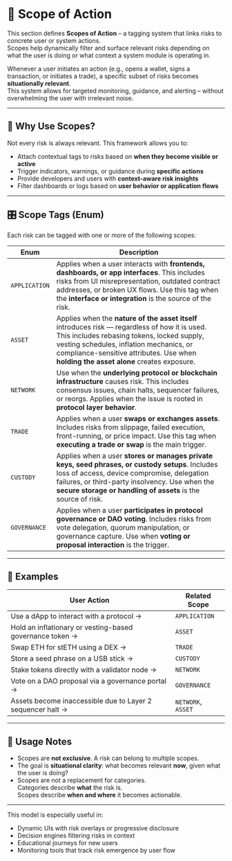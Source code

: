 # 🔁 Scope of Action

This section defines **Scopes of Action** – a tagging system that links risks to concrete user or system actions.  
Scopes help dynamically filter and surface relevant risks depending on what the user is doing or what context a system module is operating in.

Whenever a user initiates an action (e.g., opens a wallet, signs a transaction, or initiates a trade), a specific subset of risks becomes **situationally relevant**.  
This system allows for targeted monitoring, guidance, and alerting – without overwhelming the user with irrelevant noise.

---

## 🧭 Why Use Scopes?

Not every risk is always relevant. This framework allows you to:

- Attach contextual tags to risks based on **when they become visible or active**
- Trigger indicators, warnings, or guidance during **specific actions**
- Provide developers and users with **context-aware risk insights**
- Filter dashboards or logs based on **user behavior or application flows**

---

## 🎛 Scope Tags (Enum)

Each risk can be tagged with one or more of the following scopes:

| Enum         | Description |
|--------------|-------------|
| `APPLICATION` | Applies when a user interacts with **frontends, dashboards, or app interfaces**. This includes risks from UI misrepresentation, outdated contract addresses, or broken UX flows. Use this tag when the **interface or integration** is the source of the risk. |
| `ASSET`       | Applies when the **nature of the asset itself** introduces risk — regardless of how it is used. This includes rebasing tokens, locked supply, vesting schedules, inflation mechanics, or compliance-sensitive attributes. Use when **holding the asset alone** creates exposure. |
| `NETWORK`     | Use when the **underlying protocol or blockchain infrastructure** causes risk. This includes consensus issues, chain halts, sequencer failures, or reorgs. Applies when the issue is rooted in **protocol layer behavior**. |
| `TRADE`       | Applies when a user **swaps or exchanges assets**. Includes risks from slippage, failed execution, front-running, or price impact. Use this tag when **executing a trade or swap** is the main trigger. |
| `CUSTODY`     | Applies when a user **stores or manages private keys, seed phrases, or custody setups**. Includes loss of access, device compromise, delegation failures, or third-party insolvency. Use when the **secure storage or handling of assets** is the source of risk. |
| `GOVERNANCE`  | Applies when a user **participates in protocol governance or DAO voting**. Includes risks from vote delegation, quorum manipulation, or governance capture. Use when **voting or proposal interaction** is the trigger. |

---

## 🧪 Examples

| User Action | Related Scope |
|-------------|--------------------|
| Use a dApp to interact with a protocol → | `APPLICATION` |
| Hold an inflationary or vesting-based governance token → | `ASSET` |
| Swap ETH for stETH using a DEX → | `TRADE` |
| Store a seed phrase on a USB stick → | `CUSTODY` |
| Stake tokens directly with a validator node → | `NETWORK` |
| Vote on a DAO proposal via a governance portal → | `GOVERNANCE` |
| Assets become inaccessible due to Layer 2 sequencer halt → | `NETWORK`, `ASSET` |

---

## 🧰 Usage Notes

- Scopes are **not exclusive**. A risk can belong to multiple scopes.
- The goal is **situational clarity**: what becomes relevant **now**, given what the user is doing?
- Scopes are not a replacement for categories.  
  Categories describe **what** the risk is.  
  Scopes describe **when and where** it becomes actionable.

---

This model is especially useful in:

- Dynamic UIs with risk overlays or progressive disclosure  
- Decision engines filtering risks in context  
- Educational journeys for new users  
- Monitoring tools that track risk emergence by user flow
